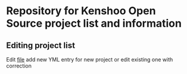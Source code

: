 # Repository for Kenshoo Open Source project list and information

## Editing project list

Edit [file](kenshoo.github.io/_data/projects.yml) add new YML entry for new project or edit existing one with correction

